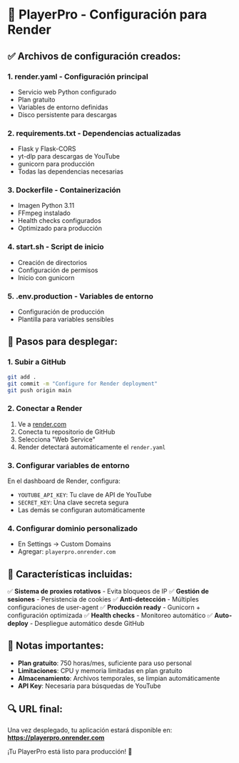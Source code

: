 # 🚀 PlayerPro - Configuración para Render

## ✅ Archivos de configuración creados:

### 1. **render.yaml** - Configuración principal
- Servicio web Python configurado
- Plan gratuito
- Variables de entorno definidas
- Disco persistente para descargas

### 2. **requirements.txt** - Dependencias actualizadas
- Flask y Flask-CORS
- yt-dlp para descargas de YouTube
- gunicorn para producción
- Todas las dependencias necesarias

### 3. **Dockerfile** - Containerización
- Imagen Python 3.11
- FFmpeg instalado
- Health checks configurados
- Optimizado para producción

### 4. **start.sh** - Script de inicio
- Creación de directorios
- Configuración de permisos
- Inicio con gunicorn

### 5. **.env.production** - Variables de entorno
- Configuración de producción
- Plantilla para variables sensibles

## 🔧 Pasos para desplegar:

### 1. Subir a GitHub
```bash
git add .
git commit -m "Configure for Render deployment"
git push origin main
```

### 2. Conectar a Render
1. Ve a [render.com](https://render.com)
2. Conecta tu repositorio de GitHub
3. Selecciona "Web Service"
4. Render detectará automáticamente el `render.yaml`

### 3. Configurar variables de entorno
En el dashboard de Render, configura:
- `YOUTUBE_API_KEY`: Tu clave de API de YouTube
- `SECRET_KEY`: Una clave secreta segura
- Las demás se configuran automáticamente

### 4. Configurar dominio personalizado
- En Settings → Custom Domains
- Agregar: `playerpro.onrender.com`

## 🎯 Características incluidas:

✅ **Sistema de proxies rotativos** - Evita bloqueos de IP
✅ **Gestión de sesiones** - Persistencia de cookies
✅ **Anti-detección** - Múltiples configuraciones de user-agent
✅ **Producción ready** - Gunicorn + configuración optimizada
✅ **Health checks** - Monitoreo automático
✅ **Auto-deploy** - Despliegue automático desde GitHub

## 📝 Notas importantes:

- **Plan gratuito**: 750 horas/mes, suficiente para uso personal
- **Limitaciones**: CPU y memoria limitadas en plan gratuito
- **Almacenamiento**: Archivos temporales, se limpian automáticamente
- **API Key**: Necesaria para búsquedas de YouTube

## 🔍 URL final:
Una vez desplegado, tu aplicación estará disponible en:
**https://playerpro.onrender.com**

¡Tu PlayerPro está listo para producción! 🎵